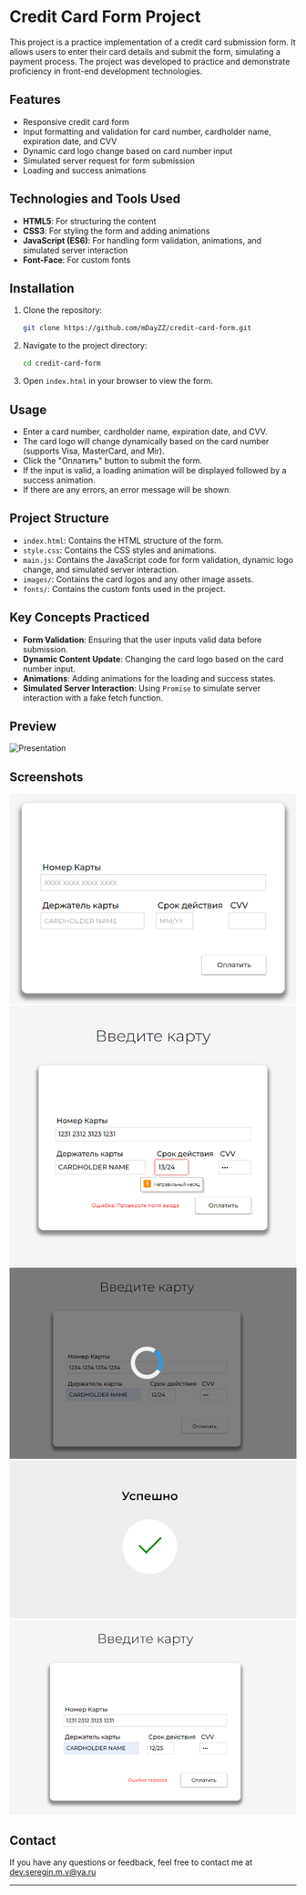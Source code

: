 # Credit Card Form Project

This project is a practice implementation of a credit card submission form. It allows users to enter their card details and submit the form, simulating a payment process. The project was developed to practice and demonstrate proficiency in front-end development technologies.

## Features

- Responsive credit card form
- Input formatting and validation for card number, cardholder name, expiration date, and CVV
- Dynamic card logo change based on card number input
- Simulated server request for form submission
- Loading and success animations

## Technologies and Tools Used

- **HTML5**: For structuring the content
- **CSS3**: For styling the form and adding animations
- **JavaScript (ES6)**: For handling form validation, animations, and simulated server interaction
- **Font-Face**: For custom fonts

## Installation

1. Clone the repository:
   ```bash
   git clone https://github.com/mDayZZ/credit-card-form.git
   ```
2. Navigate to the project directory:
   ```bash
   cd credit-card-form
   ```
3. Open `index.html` in your browser to view the form.

## Usage

- Enter a card number, cardholder name, expiration date, and CVV.
- The card logo will change dynamically based on the card number (supports Visa, MasterCard, and Mir).
- Click the "Оплатить" button to submit the form.
- If the input is valid, a loading animation will be displayed followed by a success animation.
- If there are any errors, an error message will be shown.

## Project Structure

- `index.html`: Contains the HTML structure of the form.
- `style.css`: Contains the CSS styles and animations.
- `main.js`: Contains the JavaScript code for form validation, dynamic logo change, and simulated server interaction.
- `images/`: Contains the card logos and any other image assets.
- `fonts/`: Contains the custom fonts used in the project.

## Key Concepts Practiced

- **Form Validation**: Ensuring that the user inputs valid data before submission.
- **Dynamic Content Update**: Changing the card logo based on the card number input.
- **Animations**: Adding animations for the loading and success states.
- **Simulated Server Interaction**: Using `Promise` to simulate server interaction with a fake fetch function.

## Preview
![Presentation](./screenshots/card-form.gif)

## Screenshots

![Form Initial](./screenshots/card-form-initial.png)
![Form Input Error](./screenshots/card-form-input-error.png)
![Loading Animation](./screenshots/card-form-loading.png)
![Success](./screenshots/card-form-success.png)
![Server Error](./screenshots/card-form-server-error.png)

## Contact

If you have any questions or feedback, feel free to contact me at [dev.seregin.m.v@ya.ru](mailto:dev.seregin.m.v@ya.ru)

---